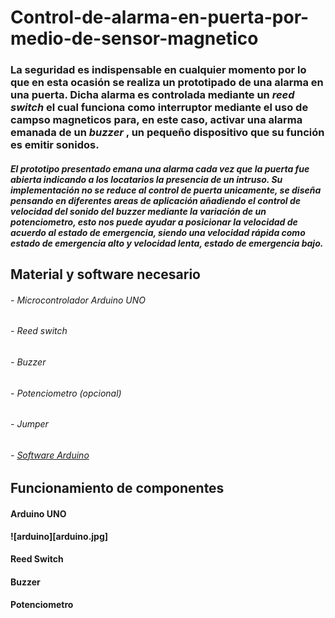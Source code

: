 # <b> Control-de-alarma-en-puerta-por-medio-de-sensor-magnetico
<H3> 
La seguridad es indispensable en cualquier momento por lo que en esta ocasión se realiza un prototipado de una alarma en una puerta. Dicha alarma es controlada mediante un <i> <b> reed switch </b> </i> el cual funciona como interruptor mediante el uso de campso magneticos para, en este caso, activar una alarma emanada de un <i> <b> buzzer </b> </i>, un pequeño dispositivo que su función es emitir sonidos.
</H3>

<H5> 
El prototipo presentado emana una alarma cada vez que la puerta fue abierta indicando a los locatarios la presencia de un intruso. 
 Su implementación no se reduce al control de puerta unicamente, se diseña pensando en diferentes areas de aplicación añadiendo el control de velocidad del sonido del <i> <b> buzzer </b> </i> mediante la variación de un potenciometro, esto nos puede ayudar a posicionar la velocidad de acuerdo al estado de emergencia, siendo una velocidad rápida como estado de emergencia alto y velocidad lenta, estado de emergencia bajo.
</H5>

<H2> Material y software necesario </H2>
  <h6> - Microcontrolador Arduino UNO </h6>
  <h6> - Reed switch </h6>
  <h6> - Buzzer
  <h6> - Potenciometro (opcional)
  <h6> - Jumper
  <h6> - <a href = https://www.arduino.cc/en/Main/Software target="_blank"> Software Arduino </a>
  
  <H2> Funcionamiento de componentes </H2>
<H4> Arduino UNO </H4>
![arduino][arduino.jpg]
  
  <H4> Reed Switch </H4>
  
  <H4> Buzzer </H4>
  
  <H4> Potenciometro </H4>
  

